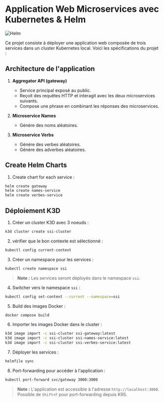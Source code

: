 # Application Web Microservices avec Kubernetes & Helm

![Helm](./docs/img/Helm.avif)

Ce projet consiste à déployer une application web composée de trois services dans un cluster Kubernetes local. Voici les spécifications du projet :

## Architecture de l'application

1. **Aggregator API (gateway)**  
   - Service principal exposé au public.  
   - Reçoit des requêtes HTTP et interagit avec les deux microservices suivants.  
   - Compose une phrase en combinant les réponses des microservices.

2. **Microservice Names**  
   - Génère des noms aléatoires.  

3. **Microservice Verbs**  
   - Génère des verbes aléatoires.  
   - Génère des adverbes aléatoires.

## Create Helm Charts

1. Create chart for each service :

```bash
helm create gateway
helm create names-service
helm create verbes-service
```


## Déploiement K3D 

1. Créer un cluster K3D avec 3 noeuds :  
```bash
k3d cluster create ssi-cluster 
```

2. vérifier que le bon contexte est sélectionné :  
```bash
kubectl config current-context
```

3. Créer un namespace pour les services :  
```bash
kubectl create namespace ssi
```

> **Note :** Les services seront déployés dans le namespace `ssi`.

4. Switcher vers le namespace `ssi` :    
```bash
kubectl config set-context --current --namespace=ssi
```

5. Build des images Docker :  
```bash
docker compose build
```

6. Importer les images Docker dans le cluster :  
```bash
k3d image import -c ssi-cluster ssi-gateway:latest
k3d image import -c ssi-cluster ssi-names-service:latest
k3d image import -c ssi-cluster ssi-verbes-service:latest
```

7. Déployer les services :  
```bash
helmfile sync
```

8. Port-forwarding pour accéder à l'application :  
```bash
kubectl port-forward svc/gateway 3000:3000
```
> **Note :** L'application est accessible à l'adresse `http://localhost:3000`.
> Possible de `Shift+F` pour port-forwarding depuis K9S.
